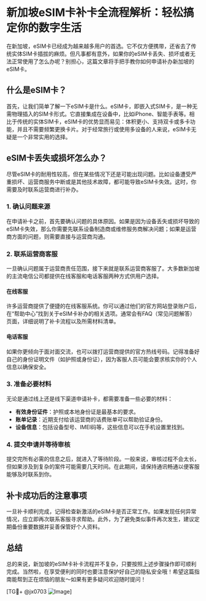 # 新加坡eSIM卡补卡全流程解析：轻松搞定你的数字生活

在新加坡，eSIM卡已经成为越来越多用户的首选。它不仅方便携带，还省去了传统实体SIM卡插拔的麻烦。但凡事都有意外，如果你的eSIM卡丢失、损坏或者无法正常使用了怎么办呢？别担心，这篇文章将手把手教你如何申请补办新加坡的eSIM卡。

## 什么是eSIM卡？

首先，让我们简单了解一下eSIM卡是什么。eSIM卡，即嵌入式SIM卡，是一种无需物理插入的SIM卡形式。它直接集成在设备中，比如iPhone、智能手表等。相比于传统的实体SIM卡，eSIM卡的优势显而易见：体积更小、支持双卡或多卡功能，并且不需要频繁更换卡片。对于经常旅行或使用多设备的人来说，eSIM卡无疑是一个非常实用的选择。

## eSIM卡丢失或损坏怎么办？

尽管eSIM卡的耐用性较高，但在某些情况下还是可能出现问题。比如设备遭受严重损坏、运营商服务中断或是其他技术故障，都可能导致eSIM卡失效。这时，你需要及时联系运营商进行补办。

### 1. 确认问题来源

在申请补卡之前，首先要确认问题的具体原因。如果是因为设备丢失或损坏导致的eSIM卡失效，那么你需要先联系设备制造商或维修服务商解决问题；如果是运营商方面的问题，则需要直接与运营商沟通。

### 2. 联系运营商客服

一旦确认问题属于运营商责任范围，接下来就是联系运营商客服了。大多数新加坡的主流电信公司都提供在线客服和电话客服两种方式供用户选择。

#### 在线客服
许多运营商提供了便捷的在线客服系统。你可以通过他们的官方网站登录账户后，在“帮助中心”找到关于eSIM卡补办的相关选项。通常会有FAQ（常见问题解答）页面，详细说明了补卡流程以及所需材料清单。

#### 电话客服
如果你更倾向于面对面交流，也可以拨打运营商提供的官方热线号码。记得准备好自己的身份证明文件（如护照或身份证），因为客服人员可能会要求核实你的个人信息以确保安全。

### 3. 准备必要材料

无论是通过线上还是线下渠道申请补卡，都需要准备一些必要的材料：

- **有效身份证件**：护照或本地身份证是最基本的要求。
- **账单记录**：近期支付给该运营商的话费账单可以帮助验证身份。
- **设备信息**：包括设备型号、IMEI码等，这些信息可以在手机设置里找到。

### 4. 提交申请并等待审核

提交完所有必需的信息之后，就进入了等待阶段。一般来说，审核过程不会太长，但如果涉及到复杂的案件可能需要几天时间。在此期间，请保持通讯畅通以便客服能够及时联系到你。

## 补卡成功后的注意事项

一旦补卡顺利完成，记得检查新激活的eSIM卡是否正常工作。如果发现任何异常情况，应立即再次联系客服寻求帮助。此外，为了避免类似事件再次发生，建议定期备份重要数据并妥善保管好个人资料。

## 总结

总的来说，新加坡的eSIM卡补卡流程并不复杂，只要按照上述步骤操作即可顺利完成。当然啦，在享受便利的同时也要注意保护好自己的隐私安全哦！希望这篇指南能帮到正在烦恼的朋友～如果有更多疑问欢迎随时提问！

[TG💪+ @jx0703 ![Image](https://github.com/user-attachments/assets/dbca1d08-cadb-493c-b0ec-ad6f7a83f270)]